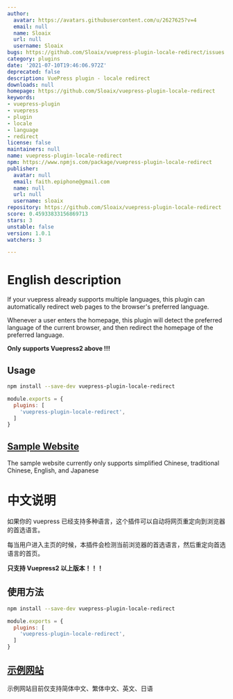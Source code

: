 ```yaml
---
author:
  avatar: https://avatars.githubusercontent.com/u/2627625?v=4
  email: null
  name: Sloaix
  url: null
  username: Sloaix
bugs: https://github.com/Sloaix/vuepress-plugin-locale-redirect/issues
category: plugins
date: '2021-07-10T19:46:06.972Z'
deprecated: false
description: VuePress plugin - locale redirect
downloads: null
homepage: https://github.com/Sloaix/vuepress-plugin-locale-redirect
keywords:
- vuepress-plugin
- vuepress
- plugin
- locale
- language
- redirect
license: false
maintainers: null
name: vuepress-plugin-locale-redirect
npm: https://www.npmjs.com/package/vuepress-plugin-locale-redirect
publisher:
  avatar: null
  email: faith.epiphone@gmail.com
  name: null
  url: null
  username: sloaix
repository: https://github.com/Sloaix/vuepress-plugin-locale-redirect
score: 0.45933833156869713
stars: 3
unstable: false
version: 1.0.1
watchers: 3

---
```


# English description
If your vuepress already supports multiple languages, this plugin can automatically redirect web pages to the browser's preferred language.

Whenever a user enters the homepage, this plugin will detect the preferred language of the current browser, and then redirect the homepage of the preferred language.

**Only supports Vuepress2 above !!!**

## Usage

```bash
npm install --save-dev vuepress-plugin-locale-redirect
```

```javascript
module.exports = {
  plugins: [
    'vuepress-plugin-locale-redirect',
  ]
}
```

## [Sample Website](https://folto.calmlyfish.com)

The sample website currently only supports simplified Chinese, traditional Chinese, English, and Japanese

# 中文说明

如果你的 vuepress 已经支持多种语言，这个插件可以自动将网页重定向到浏览器的首选语言。

每当用户进入主页的时候，本插件会检测当前浏览器的首选语言，然后重定向首选语言的首页。

**只支持 Vuepress2 以上版本！！！**

## 使用方法

```bash
npm install --save-dev vuepress-plugin-locale-redirect
```

```javascript
module.exports = {
  plugins: [
    'vuepress-plugin-locale-redirect',
  ]
}
```

## [示例网站](https://folto.calmlyfish.com)

示例网站目前仅支持简体中文、繁体中文、英文、日语
